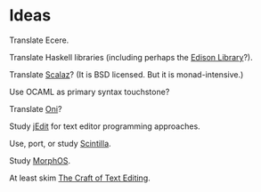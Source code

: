 Ideas
=====

Translate Ecere.

Translate Haskell libraries (including perhaps the [Edison Library](http://web.cecs.pdx.edu/~rdockins/edison/home/)?).

Translate [Scalaz](http://code.google.com/p/scalaz/)? (It is BSD licensed. But it is monad-intensive.)

Use OCAML as primary syntax touchstone?

Translate [Oni](https://bitbucket.org/jhw/oni)?

Study [jEdit](http://www.jedit.org/) for text editor programming approaches.

Use, port, or study [Scintilla](http://www.scintilla.org/).

Study [MorphOS](http://www.morphos-team.net/intro).

At least skim [The Craft of Text Editing](http://www.finseth.com/craft/craft.pdf).
